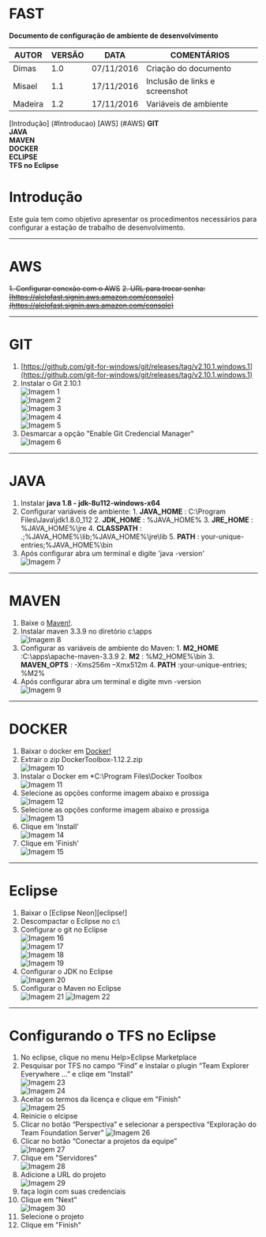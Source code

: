 # **FAST**

**Documento de configuração de ambiente de desenvolvimento**


| **AUTOR** | **VERSÃO** | **DATA** | **COMENTÁRIOS** |
| --- | --- | --- | --- |
| Dimas | 1.0 | 07/11/2016 | Criação do documento |
| Misael | 1.1 | 17/11/2016 | Inclusão de links e screenshot |
| Madeira | 1.2 | 17/11/2016 | Variáveis de ambiente |




[Introdução] (#Introducao)
[AWS] (#AWS)
**GIT**  
**JAVA**  
**MAVEN**  
**DOCKER**  
**ECLIPSE**  
**TFS no Eclipse**  


# Introdução #

Este guia tem como objetivo apresentar os procedimentos necessários para configurar a estação de trabalho de desenvolvimento.

----

# AWS
~~1. Configurar conexão com o AWS~~
~~2. URL para trocar senha: [https://alelofast.signin.aws.amazon.com/console](https://alelofast.signin.aws.amazon.com/console)~~


----
	
# GIT #
  1. [https://github.com/git-for-windows/git/releases/tag/v2.10.1.windows.1](https://github.com/git-for-windows/git/releases/tag/v2.10.1.windows.1)
  2. Instalar o Git 2.10.1  
  ![Imagem 1](../DevEnvironmentConfigImages/GIT1.png)  
  ![Imagem 2](../DevEnvironmentConfigImages/GIT2.png)  
  ![Imagem 3](../DevEnvironmentConfigImages/GIT3.png)  
  ![Imagem 4](../DevEnvironmentConfigImages/GIT4.png)  
  ![Imagem 5](../DevEnvironmentConfigImages/GIT5.png)
  3. Desmarcar a opção "Enable Git Credencial Manager"  
  ![Imagem 6](../DevEnvironmentConfigImages/GIT6.png)
  
----

# JAVA #
  1. Instalar **java 1.8 - jdk-8u112-windows-x64**
  2. Configurar variáveis de ambiente:
    1. **JAVA\_HOME** : C:\Program Files\Java\jdk1.8.0\_112
    2. **JDK\_HOME**  : %JAVA\_HOME%
    3. **JRE\_HOME**  : %JAVA\_HOME%\jre
    4. **CLASSPATH** : .;%JAVA\_HOME%\lib;%JAVA\_HOME%\jre\lib
    5. **PATH**      : your-unique-entries;%JAVA\_HOME%\bin
  3. Após configurar abra um terminal e digite 'java -version'  
  ![Imagem 7](../DevEnvironmentConfigImages/JAVA1.png)
  
  ----
  
  # MAVEN #
  1. Baixe o [Maven!][maven]. 
  2. Instalar maven 3.3.9 no diretório c:\apps  
  ![Imagem 8](../DevEnvironmentConfigImages/MAVEN1.png)
  3. Configurar as variáveis de ambiente do Maven:
    1. **M2_HOME** :C:\apps\apache-maven-3.3.9
    2. **M2** : %M2_HOME%\bin
    3. **MAVEN_OPTS** : -Xms256m –Xmx512m
    4. **PATH** :your-unique-entries; %M2%
  4. Após configurar abra um terminal e digite mvn -version  
  ![Imagem 9](../DevEnvironmentConfigImages/MAVEN2.png)

[maven]: http://ftp.unicamp.br/pub/apache/maven/maven-3/3.3.9/binaries/apache-maven-3.3.9-bin.zip

----

# DOCKER #

  1. Baixar o docker em [Docker!][Docker] 
  2. Extrair o zip DockerToolbox-1.12.2.zip  
  ![Imagem 10](../DevEnvironmentConfigImages/DOCKER1.png)
  3. Instalar o Docker em *C:\Program Files\Docker Toolbox  
  ![Imagem 11](../DevEnvironmentConfigImages/DOCKER2.png)
  4. Selecione as opções conforme imagem abaixo e prossiga  
  ![Imagem 12](../DevEnvironmentConfigImages/DOCKER3.png)
  5. Selecione as opções conforme imagem abaixo e prossiga  
  ![Imagem 13](../DevEnvironmentConfigImages/DOCKER4.png)
  6. Clique em 'Install'  
  ![Imagem 14](../DevEnvironmentConfigImages/DOCKER5.png)
  7. Clique em 'Finish'  
  ![Imagem 15](../DevEnvironmentConfigImages/DOCKER6.png)

[Docker]: https://github.com/docker/toolbox/releases/tag/v1.12.2

----

# Eclipse #
  1. Baixar o [Eclipse Neon][eclipse!]
  2. Descompactar o Eclipse no c:\
  3. Configurar o git no Eclipse  
  ![Imagem 16](../DevEnvironmentConfigImages/ECLIPSE1.png)  
  ![Imagem 17](../DevEnvironmentConfigImages/ECLIPSE2.png)  
  ![Imagem 18](../DevEnvironmentConfigImages/ECLIPSE3.png)  
  ![Imagem 19](../DevEnvironmentConfigImages/ECLIPSE4.png)  
  4. Configurar o JDK no Eclipse  
  ![Imagem 20](../DevEnvironmentConfigImages/ECLIPSE5.png)
  5. Configurar o Maven no Eclipse  
  ![Imagem 21](../DevEnvironmentConfigImages/ECLIPSE6.png)
  ![Imagem 22](../DevEnvironmentConfigImages/ECLIPSE7.png)
  
[eclipse]: https://www.eclipse.org/downloads/download.php?file=/oomph/epp/neon/R1/eclipse-inst-win64.exe

----

# Configurando o TFS no Eclipse #
  1. No eclipse, clique no menu Help>Eclipse Marketplace
  2. Pesquisar por TFS no campo “Find” e instalar o plugin “Team Explorer Everywhere …” e cliqe em "Install"  
  ![Imagem 23](../DevEnvironmentConfigImages/TFS1.png)  
  ![Imagem 24](../DevEnvironmentConfigImages/TFS2.png)
  3. Aceitar os termos da licença e clique em "Finish"  
  ![Imagem 25](../DevEnvironmentConfigImages/TFS3.png)
  4. Reinicie o elcipse
  5. Clicar no botão “Perspectiva” e selecionar a perspectiva “Exploração do Team Foundation Server”
  ![Imagem 26](../DevEnvironmentConfigImages/TFS4.png)
  6. Clicar no botão “Conectar a projetos da equipe”  
  ![Imagem 27](../DevEnvironmentConfigImages/TFS5.png)
  7. Clique em "Servidores"  
  ![Imagem 28](../DevEnvironmentConfigImages/TFS6.png)
  8. Adicione a URL do projeto  
  ![Imagem 29](../DevEnvironmentConfigImages/TFS7.png)
  9. faça login com suas credenciais  
  10. Clique em “Next”  
  ![Imagem 30](../DevEnvironmentConfigImages/TFS8.png)
  11. Selecione o projeto  
  12. Clique em "Finish"
